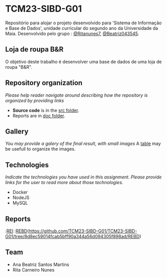 # TCM23-SIBD-G01

Repositório para alojar o projeto desenvolvido para 'Sistema de Informação e Base de Dados', unidade curricular do segundo ano da Universidade da Maia. Desenvolvido pelo grupo : [@Ritanunes7](https://github.com/Ritanunes7), [@Beatriz043545](https://github.com/Beatriz043545).


## Loja de roupa B&R

O objetivo deste trabalho é desenvolver uma base de dados de uma loja de roupa "B&R". 
## Repository organization

_Please help reader navigate around describing how the repository is organized by providing links_
* **Source code** is in the [src folder](src/).
* Reports are in [doc folder](doc/).

## Gallery

_You may provide a galery of the final result, with small images_
A [table](https://www.markdownguide.org/extended-syntax/#tables) may be usefull to organize the images.

## Technologies

_Indicate the technologies you have used in this assignment. Please provide links for the user to read more about those technologies._
* Docker
* NodeJS
* MySQL

## Reports

:[REI](doc/rei/rei00.md)
:[REBD](doc/REBD/rebd00.md)(https://github.com/TCM23-SIBD-G01/TCM23-SIBD-G01/tree/8d8ec59014fcab5bff90a344a56d094305f898ad/REBD)


## Team
* Ana Beatriz Santos Martins
* Rita Carneiro Nunes
